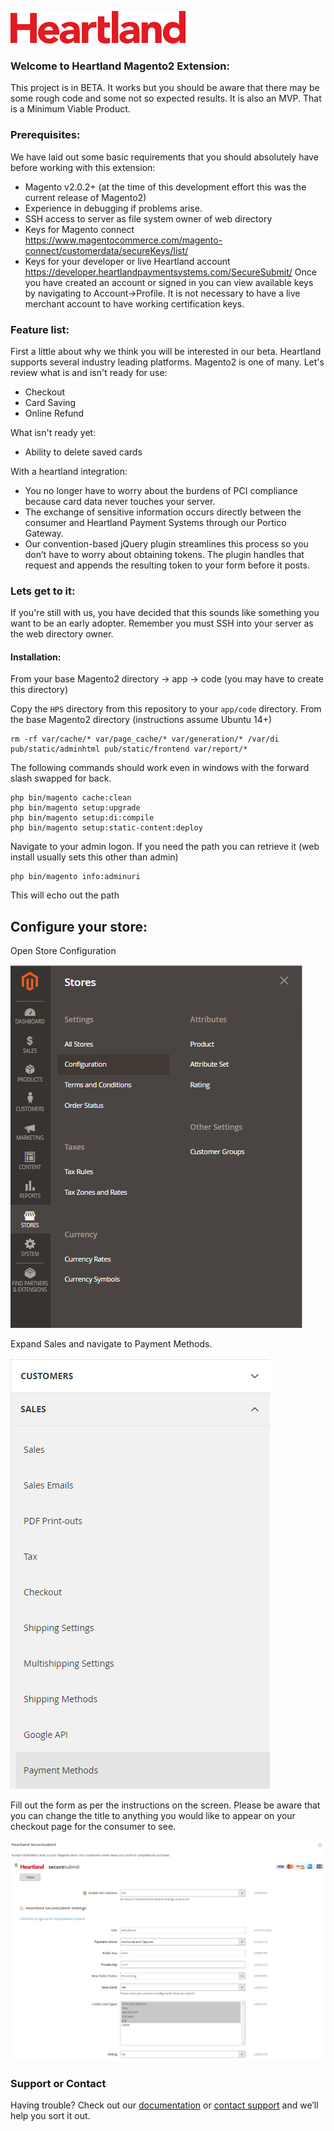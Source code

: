 ![image](heartland-logo.png)
### Welcome to Heartland Magento2 Extension:

This project is in BETA. It works but you should be aware that there may be some rough code and some not so expected results. It is also an MVP. That is a Minimum Viable Product.

### Prerequisites:

We have laid out some basic requirements that you should absolutely have before working with this extension:

* Magento v2.0.2+ (at the time of this development effort this was the current release of Magento2)
* Experience in debugging if problems arise.
* SSH access to server as file system owner of web directory
* Keys for Magento connect
    https://www.magentocommerce.com/magento-connect/customerdata/secureKeys/list/
* Keys for your developer or live Heartland account
    https://developer.heartlandpaymentsystems.com/SecureSubmit/ Once you have created an account or signed in you can view available keys by navigating to Account->Profile. It is not necessary to have a live merchant account to have working certification keys.

### Feature list:

First a little about why we think you will be interested in our beta. Heartland supports several industry leading platforms. Magento2 is one of many.
Let's review what is and isn't ready for use:

* Checkout
* Card Saving
* Online Refund

What isn't ready yet:

* Ability to delete saved cards

With a heartland integration:

* You no longer have to worry about the burdens of PCI compliance because card data never touches your server.
* The exchange of sensitive information occurs directly between the consumer and Heartland Payment Systems through our Portico Gateway.
* Our convention-based jQuery plugin streamlines this process so you don’t have to worry about obtaining tokens. The plugin handles that request and appends the resulting token to your form before it posts.

### Lets get to it:

If you're still with us, you have decided that this sounds like something you want to be an early adopter. Remember you must SSH into your server as the web directory owner.

#### Installation:

From your base Magento2 directory -> app -> code (you may have to create this directory)

Copy the `HPS` directory from this repository to your `app/code` directory. From the base Magento2 directory (instructions assume Ubuntu 14+)

    rm -rf var/cache/* var/page_cache/* var/generation/* /var/di pub/static/adminhtml pub/static/frontend var/report/*

The following commands should work even in windows with the forward slash swapped for back.

    php bin/magento cache:clean
    php bin/magento setup:upgrade
    php bin/magento setup:di:compile
    php bin/magento setup:static-content:deploy

Navigate to your admin logon. If you need the path you can retrieve it (web install usually sets this other than admin)

    php bin/magento info:adminuri

This will echo out the path

## Configure your store:

Open Store Configuration

![image](configNav.png)

Expand Sales and navigate to Payment Methods.

![image](pMethod.png)

Fill out the form as per the instructions on the screen. Please be aware that you can change the title to anything you would like to appear on your checkout page for the consumer to see.

![image](cHeartland.png)

### Support or Contact

Having trouble? Check out our [documentation](https://developer.heartlandpaymentsystems.com/SecureSubmit/Documentation) or [contact support](https://developer.heartlandpaymentsystems.com/SecureSubmit/Support) and we’ll help you sort it out.

